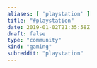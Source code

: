 ```yaml
---
aliases: [ 'playstation' ]
title: "#playstation"
date: 2019-01-02T21:35:58Z
draft: false
type: "community"
kind: "gaming"
subreddit: "playstation"
---
```

